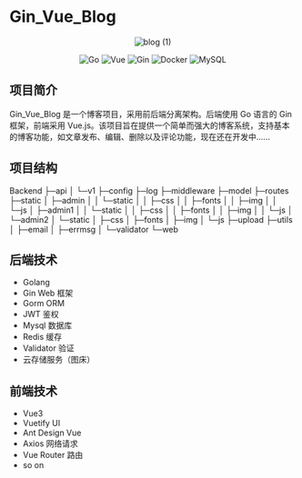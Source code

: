 # Gin_Vue_Blog



<p align="center">
  <img src="https://github.com/user-attachments/assets/0b249525-d8e5-47c6-af8f-43f5e856470e" style="max-width=250px max-height=250px" alt="blog (1)">


</p>

<p align="center">
  <img src="https://img.shields.io/badge/Language-Go-blue" alt="Go">
  <img src="https://img.shields.io/badge/Frontend-Vue-green" alt="Vue">
  <img src="https://img.shields.io/badge/Backend-Gin-orange" alt="Gin">
  <img src="https://img.shields.io/badge/Tool-Docker-blue" alt="Docker">
  <img src="https://img.shields.io/badge/Database-MySQL-pink" alt="MySQL">
</p>

## 项目简介

Gin_Vue_Blog 是一个博客项目，采用前后端分离架构。后端使用 Go 语言的 Gin 框架，前端采用 Vue.js。该项目旨在提供一个简单而强大的博客系统，支持基本的博客功能，如文章发布、编辑、删除以及评论功能，现在还在开发中......

## 项目结构
Backend
├─api
│  └─v1
├─config
├─log
├─middleware
├─model
├─routes
├─static
│  ├─admin
│  │  └─static
│  │      ├─css
│  │      ├─fonts
│  │      ├─img
│  │      └─js
│  ├─admin1
│  │  └─static
│  │      ├─css
│  │      ├─fonts
│  │      ├─img
│  │      └─js
│  └─admin2
│      └─static
│          ├─css
│          ├─fonts
│          ├─img
│          └─js
├─upload
├─utils
│  ├─email
│  ├─errmsg
│  └─validator
└─web

## 后端技术
- Golang 
- Gin Web 框架
- Gorm ORM
- JWT 鉴权
- Mysql 数据库
- Redis 缓存
- Validator 验证
- 云存储服务（图床）
## 前端技术 

- Vue3
- Vuetify UI
- Ant Design Vue
- Axios 网络请求
- Vue Router 路由
- so on

